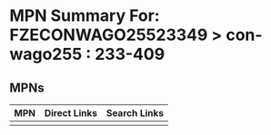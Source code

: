 



# MPN Summary For: FZECONWAGO25523349 > con-wago255 : 233-409

## MPNs
  

|MPN|Direct Links|Search Links|
| :--- | :--- | :--- |
||||
